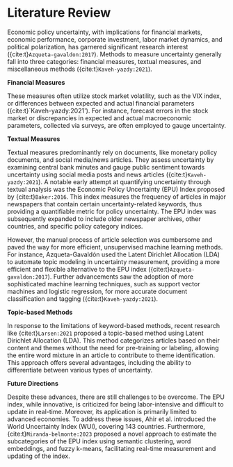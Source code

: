 # Literature Review

Economic policy uncertainty, with implications for financial markets, economic performance, corporate investment, labor market dynamics, and political polarization, has garnered significant research interest ({cite:t}`Azqueta-gavaldon:2017`). Methods to measure uncertainty generally fall into three categories: financial measures, textual measures, and miscellaneous methods ({cite:t}`Kaveh-yazdy:2021`).

**Financial Measures**

These measures often utilize stock market volatility, such as the VIX index, or differences between expected and actual financial parameters ({cite:t}`Kaveh-yazdy:2021'). For instance, forecast errors in the stock market or discrepancies in expected and actual macroeconomic parameters, collected via surveys, are often employed to gauge uncertainty.

**Textual Measures**

Textual measures predominantly rely on documents, like monetary policy documents, and social media/news articles. They assess uncertainty by examining central bank minutes and gauge public sentiment towards uncertainty using social media posts and news articles ({cite:t}`Kaveh-yazdy:2021`). A notable early attempt at quantifying uncertainty through textual analysis was the Economic Policy Uncertainty (EPU) Index proposed by {cite:t}`Baker:2016`. This index measures the frequency of articles in major newspapers that contain certain uncertainty-related keywords, thus providing a quantifiable metric for policy uncertainty. The EPU index was subsequently expanded to include older newspaper archives, other countries, and specific policy category indices.

However, the manual process of article selection was cumbersome and paved the way for more efficient, unsupervised machine learning methods. For instance, Azqueta-Gavaldón used the Latent Dirichlet Allocation (LDA) to automate topic modeling in uncertainty measurement, providing a more efficient and flexible alternative to the EPU index ({cite:t}`Azqueta-gavaldon:2017`). Further advancements saw the adoption of more sophisticated machine learning techniques, such as support vector machines and logistic regression, for more accurate document classification and tagging ({cite:t}`Kaveh-yazdy:2021`).

**Topic-based Methods**

In response to the limitations of keyword-based methods, recent research like {cite:t}`Larsen:2021` proposed a topic-based method using Latent Dirichlet Allocation (LDA). This method categorizes articles based on their content and themes without the need for pre-training or labeling, allowing the entire word mixture in an article to contribute to theme identification. This approach offers several advantages, including the ability to differentiate between various types of uncertainty.

**Future Directions**

Despite these advances, there are still challenges to be overcome. The EPU index, while innovative, is criticized for being labor-intensive and difficult to update in real-time. Moreover, its application is primarily limited to advanced economies. To address these issues, Ahir et al. introduced the World Uncertainty Index (WUI), covering 143 countries. Furthermore, {cite:t}`Miranda-belmonte:2023` proposed a novel approach to estimate the subcategories of the EPU index using semantic clustering, word embeddings, and fuzzy k-means, facilitating real-time measurement and updating of the index.
